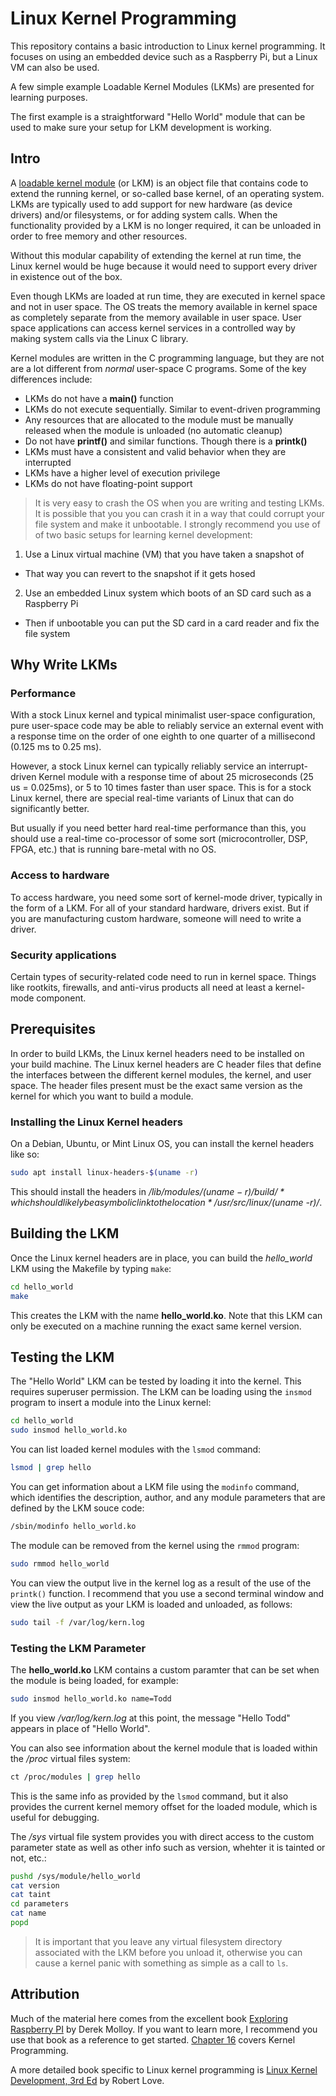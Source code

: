 # Linux Kernel Programming
This repository contains a basic introduction to Linux kernel programming.  It
focuses on using an embedded device such as a Raspberry Pi, but a Linux VM can
also be used.

A few simple example Loadable Kernel Modules (LKMs) are presented for learning
purposes.

The first example is a straightforward "Hello World" module that can be used to
make sure your setup for LKM development is working.


## Intro
A [loadable kernel module](https://en.wikipedia.org/wiki/Loadable_kernel_module)
(or LKM) is an object file that contains code to extend the running kernel, or
so-called base kernel, of an operating system. LKMs are typically used to add
support for new hardware (as device drivers) and/or filesystems, or for adding
system calls. When the functionality provided by a LKM is no longer required,
it can be unloaded in order to free memory and other resources.

Without this modular capability of extending the kernel at run time, the Linux
kernel would be huge because it would need to support every driver in existence
out of the box.

Even though LKMs are loaded at run time, they are executed in kernel space and not
in user space.  The OS treats the memory available in kernel space as completely
separate from the memory available in user space.  User space applications can
access kernel services in a controlled way by making system calls via the Linux
C library.

Kernel modules are written in the C programming language, but they are not are
a lot different from *normal* user-space C programs.  Some of the key differences
include:

* LKMs do not have a **main()** function
* LKMs do not execute sequentially.  Similar to event-driven programming
* Any resources that are allocated to the module must be manually released when
the module is unloaded (no automatic cleanup)
* Do not have **printf()** and similar functions.  Though there is a **printk()**
* LKMs must have a consistent and valid behavior when they are interrupted
* LKMs have a higher level of execution privilege
* LKMs do not have floating-point support

> It is very easy to crash the OS when you are writing and testing LKMs.  It is
possible that you you can crash it in a way that could corrupt your file system
and make it unbootable.
I strongly recommend you use of of two basic setups for
learning kernel development:
1. Use a Linux virtual machine (VM) that you have taken a snapshot of
  * That way you can revert to the snapshot if it gets hosed
2. Use an embedded Linux system which boots of an SD card such as a Raspberry Pi
  * Then if unbootable you can put the SD card in a card reader and fix the file
  system

## Why Write LKMs
### Performance
With a stock Linux kernel and typical minimalist user-space configuration, pure user-space
code may be able to reliably service an external event with a response time on the order
of one eighth to one quarter of a millisecond (0.125 ms to 0.25 ms).  

However, a stock Linux kernel can typically reliably service an interrupt-driven
Kernel module with a response time of about 25 microseconds (25 us = 0.025ms), or 5
to 10 times faster than user space.  This is for a stock Linux kernel, there are special
real-time variants of Linux that can do significantly better.  

But usually if you need better hard real-time performance than this, you should use a real-time co-processor of some sort (microcontroller, DSP, FPGA, etc.) that is running bare-metal with no OS.

### Access to hardware
To access hardware, you need some sort of kernel-mode driver, typically in the
form of a LKM.  For all of your standard hardware, drivers exist.  But if
you are manufacturing custom hardware, someone will need to write a driver.

### Security applications
Certain types of security-related code need to run in kernel space.  Things like
rootkits, firewalls, and anti-virus products all need at least a kernel-mode
component.

## Prerequisites
In order to build LKMs, the Linux kernel headers need to be installed on your build machine.  The Linux kernel headers are C header files that define the
interfaces between the different kernel modules, the kernel, and user space.  The header files present must be the exact same version as the kernel for which you want to build a module.

### Installing the Linux Kernel headers
On a Debian, Ubuntu, or Mint Linux OS, you can install the kernel headers like so:

```bash
sudo apt install linux-headers-$(uname -r)
```

This should install the headers in */lib/modules/$(uname -r)/build/* which should likely be a symbolic link to the location */usr/src/linux/$(uname -r)/*.

## Building the LKM
Once the Linux kernel headers are in place, you can build the *hello_world* LKM
using the Makefile by typing ``make``:

```bash
cd hello_world
make
```

This creates the LKM with the name **hello_world.ko**.  Note that this LKM can
only be executed on a machine running the exact same kernel version.

## Testing the LKM
The "Hello World" LKM can be tested by loading it into the kernel.  This requires superuser permission.  The LKM can be loading using the ``insmod`` program to insert a module into the Linux kernel:

```bash
cd hello_world
sudo insmod hello_world.ko
```

You can list loaded kernel modules with the ``lsmod`` command:

```bash
lsmod | grep hello
```

You can get information about a LKM file using the ``modinfo`` command, which identifies the description, author, and any module parameters that are defined by the LKM souce code:

```bash
/sbin/modinfo hello_world.ko
```

The module can be removed from the kernel using the ``rmmod`` program:

```bash
sudo rmmod hello_world
```

You can view the output live in the kernel log as a result of the use of
the ``printk()`` function.  I recommend that you use a second terminal window
and view the live output as your LKM is loaded and unloaded, as follows:

```bash
sudo tail -f /var/log/kern.log
```

### Testing the LKM Parameter
The **hello_world.ko** LKM contains a custom paramter that can be set when the module is being loaded, for example:

```bash
sudo insmod hello_world.ko name=Todd
```

If you view */var/log/kern.log* at this point, the message "Hello Todd" appears
in place of "Hello World".

You can also see information about the kernel module that is loaded within the */proc* virtual files system:

```bash
ct /proc/modules | grep hello
```
This is the same info as provided by the ``lsmod`` command, but it also provides the current kernel memory offset for the loaded module, which is useful for debugging.

The */sys* virtual file system provides you with direct access to the custom parameter state as well as other info such as version, whehter it is tainted or not, etc.:

```bash
pushd /sys/module/hello_world
cat version
cat taint
cd parameters
cat name
popd
```

> It is important that you leave any virtual filesystem directory associated with the LKM before you unload it, otherwise you can cause a kernel panic with something as simple as a call to ``ls``.

## Attribution
Much of the material here comes from the excellent book
[Exploring Raspberry PI](http://exploringrpi.com/) by Derek Molloy.  If you want
to learn more, I recommend you use that book as a reference to get started.
[Chapter 16](http://exploringrpi.com/chapter16/) covers Kernel Programming.

A more detailed book specific to Linux kernel programming is
[Linux Kernel Development, 3rd Ed](https://www.amazon.com/Linux-Kernel-Development-Robert-Love/dp/0672329468) by Robert Love.
